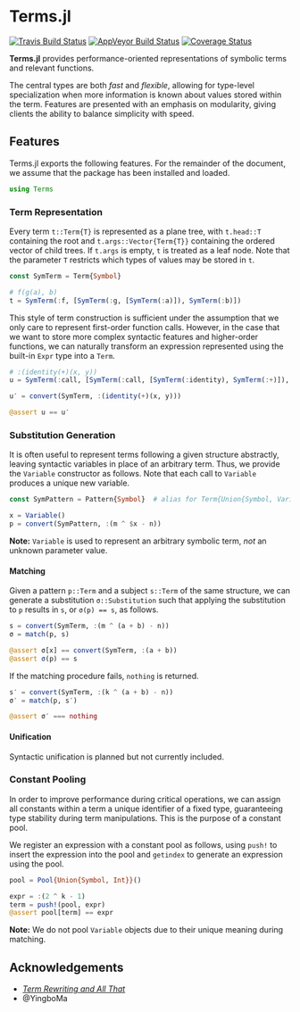 # Terms.jl

[![Travis Build Status](https://travis-ci.com/HarrisonGrodin/Terms.jl.svg?branch=master)](https://travis-ci.com/HarrisonGrodin/Terms.jl)
[![AppVeyor Build Status](https://ci.appveyor.com/api/projects/status/rtaksxe4wu0j6xqv/branch/master?svg=true)](https://ci.appveyor.com/project/HarrisonGrodin/terms-jl/branch/master)
[![Coverage Status](https://coveralls.io/repos/github/HarrisonGrodin/Terms.jl/badge.svg?branch=master)](https://coveralls.io/github/HarrisonGrodin/Terms.jl?branch=master)

**Terms.jl** provides performance-oriented representations of symbolic terms and relevant functions.

The central types are both *fast* and *flexible*, allowing for type-level specialization when more information is known about values stored within the term.
Features are presented with an emphasis on modularity, giving clients the ability to balance simplicity with speed.


## Features

Terms.jl exports the following features. For the remainder of the document, we assume that the package has been installed and loaded.

```julia
using Terms
```

### Term Representation

Every term `t::Term{T}` is represented as a plane tree, with `t.head::T` containing the root and `t.args::Vector{Term{T}}` containing the ordered vector of child trees. If `t.args` is empty, `t` is treated as a leaf node. Note that the parameter `T` restricts which types of values may be stored in `t`.

```julia
const SymTerm = Term{Symbol}

# f(g(a), b)
t = SymTerm(:f, [SymTerm(:g, [SymTerm(:a)]), SymTerm(:b)])
```

This style of term construction is sufficient under the assumption that we only care to represent first-order function calls. However, in the case that we want to store more complex syntactic features and higher-order functions, we can naturally transform an expression represented using the built-in `Expr` type into a `Term`.

```julia
# :(identity(+)(x, y))
u = SymTerm(:call, [SymTerm(:call, [SymTerm(:identity), SymTerm(:+)]), SymTerm(:x), SymTerm(:y)])

u′ = convert(SymTerm, :(identity(+)(x, y)))

@assert u == u′
```

### Substitution Generation

It is often useful to represent terms following a given structure abstractly, leaving syntactic variables in place of an arbitrary term. Thus, we provide the `Variable` constructor as follows. Note that each call to `Variable` produces a unique new variable.

```julia
const SymPattern = Pattern{Symbol}  # alias for Term{Union{Symbol, Variable}}

x = Variable()
p = convert(SymPattern, :(m ^ $x - n))
```

**Note:** `Variable` is used to represent an arbitrary symbolic term, *not* an unknown parameter value.

#### Matching

Given a pattern `p::Term` and a subject `s::Term` of the same structure, we can generate a substitution `σ::Substitution` such that applying the substitution to `p` results in `s`, or `σ(p) == s`, as follows.

```julia
s = convert(SymTerm, :(m ^ (a + b) - n))
σ = match(p, s)

@assert σ[x] == convert(SymTerm, :(a + b))
@assert σ(p) == s
```

If the matching procedure fails, `nothing` is returned.

```julia
s′ = convert(SymTerm, :(k ^ (a + b) - n))
σ′ = match(p, s′)

@assert σ′ === nothing
```

#### Unification

Syntactic unification is planned but not currently included.

### Constant Pooling

In order to improve performance during critical operations, we can assign all constants within a term a unique identifier of a fixed type, guaranteeing type stability during term manipulations. This is the purpose of a constant pool.

We register an expression with a constant pool as follows, using `push!` to insert the expression into the pool and `getindex` to generate an expression using the pool.

```julia
pool = Pool{Union{Symbol, Int}}()

expr = :(2 ^ k - 1)
term = push!(pool, expr)
@assert pool[term] == expr
```

**Note:** We do not pool `Variable` objects due to their unique meaning during matching.


## Acknowledgements
- [*Term Rewriting and All That*](https://www21.in.tum.de/~nipkow/TRaAT/)
- @YingboMa
